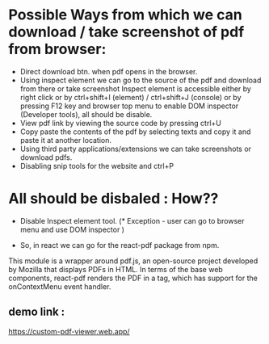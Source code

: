 # Possible Ways from which we can download / take screenshot of pdf from browser:
* Direct download btn. when pdf opens in the browser.
* Using inspect element we can go to the source of the pdf and download from there or take screenshot
Inspect element is accessible either by right click or by ctrl+shift+I  (element) / ctrl+shift+J (console) or by pressing F12 key and browser top menu to enable DOM inspector (Developer tools), all should be disable.
* View pdf link by viewing the source code by pressing ctrl+U
* Copy paste the contents of the pdf by selecting texts and copy it and paste it at another location.
* Using third party applications/extensions we can take screenshots or download pdfs.
* Disabling snip tools for the website and ctrl+P

# All should be disbaled : How??

* Disable Inspect element tool. (* Exception - user can go to browser menu and use DOM inspector )

* So, in react we can go for the react-pdf package from npm.

This module is a wrapper around pdf.js, an open-source project developed by Mozilla that displays PDFs in HTML. In terms of the base web components, react-pdf renders the PDF in a <canvas> tag, which has support for the onContextMenu event handler.
 
## demo link : 
https://custom-pdf-viewer.web.app/

 
